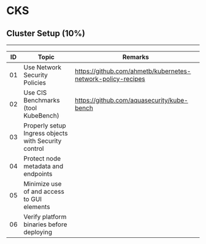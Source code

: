 # CKS

## Cluster Setup (10%)
---
| ID | Topic | Remarks |
| ----------- | ----------- | ----------- |
| 01 | Use Network Security Policies |  https://github.com/ahmetb/kubernetes-network-policy-recipes |
| 02 | Use CIS Benchmarks (tool KubeBench) | https://github.com/aquasecurity/kube-bench |
| 03 | Properly setup Ingress objects with Security control ||
| 04 | Protect node metadata and endpoints || 
| 05 | Minimize use of and access to GUI elements ||
| 06 | Verify platform binaries before deploying ||
